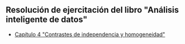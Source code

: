 ## **Resolución de ejercitación del libro "Análisis inteligente de datos"**

* [Capítulo 4 "Contrastes de independencia y homogeneidad"](https://github.com/mcnanton/DMKDD-AID/blob/main/Resolucion%20Ejercitacion%20Libro%20Analisis%20Inteligente%20de%20Datos/capitulo-4.md)
